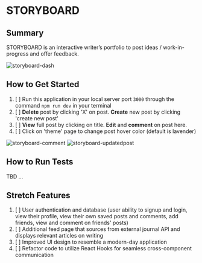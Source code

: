 # STORYBOARD

## Summary
STORYBOARD is an interactive writer’s portfolio to post ideas / work-in-progress and offer feedback. 

![storyboard-dash]('./screenshots/storyboard-dash.png')

## How to Get Started
1. [ ] Run this application in your local server port `3000` through the command `npm run dev` in your terminal
2. [ ] **Delete** post by clicking 'X' on post. **Create** new post by clicking 'create new post'
3. [ ] **View** full post by clicking on title. **Edit** and **comment** on post here.
4. [ ] Click on 'theme' page to change post hover color (default is lavender)

![storyboard-comment]('./screenshots/storyboard-addcomment.png')
![storyboard-updatedpost]('./screenshots/storyboard-updatedpost.png')

## How to Run Tests 
TBD ... 

## Stretch Features
1. [ ] User authentication and database (user ability to signup and login, view their profile, view their own saved posts and comments, add friends, view and comment on friends' posts)
1. [ ] Additional feed page that sources from external journal API and displays relevant articles on writing 
1. [ ] Improved UI design to resemble a modern-day application 
1. [ ] Refactor code to utilize React Hooks for seamless cross-component communication